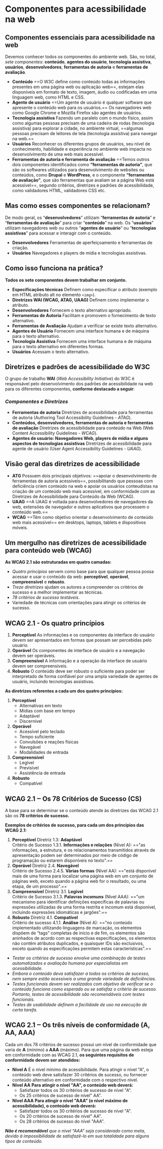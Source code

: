 # **Componentes para acessibilidade na web**

## Componentes essenciais para acessibilidade na web

Devemos conhecer todos os componentes do ambiente web. São, no total, *sete componentes*: **conteúdo**, **agentes do usuário**, **tecnologia assistiva**, **usuários**, **desenvolvedores**, **ferramentas de autoria** e **ferramentas de avaliação**.

- **Conteúdo**
	==O W3C define como conteúdo todas as informações presentes em uma página web ou aplicação web==, estejam elas disponíveis em formato de texto, imagem, áudio ou codificadas em uma linguagem web, como HTML e CSS.
- **Agente de usuário**
	==Um agente de usuário é qualquer software que apresente o conteúdo web para os usuários.== Os navegadores web como Google Chrome e Mozilla Firefox são agentes de usuários.
- **Tecnologia assistiva**
	Fazendo um paralelo com o mundo físico, assim como algumas pessoas precisam de uma cadeira de rodas (tecnologia assistiva) para explorar a cidade, no ambiente virtual, ==algumas pessoas precisam de leitores de tela (tecnologia assistiva) para navegar na web.==
- **Usuários**
	Reconhecer os diferentes grupos de usuários, seu nível de conhecimento, habilidade e experiência no ambiente web impacta no desenvolvimento de uma web mais acessível.
- **Ferramentas de autoria e  ferramenta de avaliação**
	==Temos outros dois componentes identificados como **“ferramentas de autoria”**, que são os softwares utilizados para desenvolvimento de websites ou conteúdos, como **Drupal** e **WordPress**, e o componente **“ferramentas de avaliação”**, que são ferramentas que avaliam se a página Web está acessível==, segundo critérios, diretrizes e padrões de acessibilidade, como validadores HTML, validadores CSS etc.

## Mas como esses componentes se relacionam?

De modo geral, os “**desenvolvedores**” utilizam “**ferramentas de autoria**” e “**ferramentas de avaliação**” para criar “**conteúdo**” na web. Os “**usuários**” utilizam navegadores web ou outros “**agentes de usuário**” ou “**tecnologias assistivas**” para acessar e interagir com o conteúdo.

- **Desenvolvedores**
	Ferramentas de aperfeiçoamento e ferramentas de criação.
- **Usuários**
	Navegadores e players de mídia e tecnologias assistivas.

## Como isso funciona na prática?

**Todos os sete componentes devem trabalhar em conjunto.**
- **Especificações técnicas**
	Definem como especificar o atributo (exemplo em HTML atributo alt no elemento `<img>`).
- **Diretrizes WAI (WCAG, ATAG, UAAG)**
	Definem como implementar o atributo.
- **Desenvolvedores**
	Fornecem o texto alternativo apropriado.
- **Ferramentas de Autoria**
	Facilitam e promovem o fornecimento de texto alternativo.
- **Ferramentas de Avaliação**
	Ajudam a verificar se existe texto alternativo.
- **Agentes de Usuário**
	Fornecem uma interface humana e de máquina para o texto alternativo.
- **Tecnologia Assistiva**
	Fornecem uma interface humana e de máquina para o texto alternativo em diferentes formas.
- **Usuários**
	Acessam o texto alternativo.

## Diretrizes e padrões de acessibilidade do W3C

O grupo de trabalho **WAI** (*Web Accessibility Initiative*) do W3C é responsável pelo desenvolvimento dos padrões de acessibilidade na web para os diferentes componentes, **conforme destacado a seguir**:
### *Componentes e Diretrizes*
- **Ferramentas de autoria**
	Diretrizes de acessibilidade para ferramentas de autoria (Authoring Tool Accessibility Guidelines - *ATAG*).
- **Conteúdos, desenvolvedores, ferramentas de autoria e ferramentas de avaliação**
	Diretrizes de acessibilidade para conteúdo na Web (Web Content Accessibility Guidelines - *WCAG*).
- **Agentes de usuário: Navegadores Web, players de mídia e alguns aspectos de tecnologias assistivas**
	Diretrizes de acessibilidade para agente de usuário (User Agent Accessibility Guidelines - *UAAG*).

## Visão geral das diretrizes de acessibilidade

- **ATG**
	Possuem dois principais objetivos: ==apoiar o desenvolvimento de ferramentas de autoria acessíveis==, possibilitando que pessoas com deficiência criem conteúdo na web e apoiar os usuários conteudistas na criação de um conteúdo web mais acessível, em conformidade com as Diretrizes de Acessibilidade para Conteúdo da Web (WCAG).
- **UAAG**
	==A UAAG é voltada para desenvolvedores de navegadores da web, extensões de navegador e outros aplicativos que processem o conteúdo web.==
- **WCAG**
	==Têm como objetivo orientar o desenvolvimento de conteúdo web mais acessível== em desktops, laptops, tablets e dispositivos móveis.

## Um mergulho nas diretrizes de acessibilidade para conteúdo web (WCAG)

**As WCAG 2.1 são estruturadas em quatro camadas:**
- *Quatro princípios* servem como base para que qualquer pessoa possa acessar e usar o conteúdo da web: **perceptível**, **operável**, **compreensível** e **robusto**.
- *Treze diretrizes* ajudam os autores a compreender os critérios de sucesso e a melhor implementar as técnicas.
- *78 critérios de sucesso testáveis*.
- Variedade de técnicas com orientações para atingir os critérios de sucesso.

## WCAG 2.1 - Os quatro princípios

1. **Perceptível**
	As informações e os componentes da interface do usuário devem ser apresentados em formas que possam ser percebidas pelo usuário.
2. **Operável**
	Os componentes de interface de usuário e a navegação devem ser operáveis.
3. **Compreensível**
	A informação e a operação da interface de usuário devem ser compreensíveis.
4. **Robusto**
	O conteúdo deve ser robusto o suficiente para poder ser interpretado de forma confiável por uma ampla variedade de agentes de usuário, incluindo tecnologias assistivas.

**As diretrizes referentes a cada um dos quatro princípios:**
1. **Perceptível**
	- Alternativas em texto
	- Mídias com base em tempo
	- Adaptável
	- Discernível
2. **Operável**
	- Acessível pelo teclado
	- Tempo suficiente
	- Convulsões e reações físicas
	- Navegável
	- Modalidades de entrada
3. **Compreensível**
	- Legível
	- Previsível
	- Assistência de entrada
4. **Robusto**
	- Compatível

## WCAG 2.1 ‒ Os 78 Critérios de Sucesso (CS)

A base para se determinar se o conteúdo atende às diretrizes das WCAG 2.1 são os **78 critérios de sucesso.**

**Exemplos de critérios de sucesso, para cada um dos princípios das WCAG 2.1:**
1. **Perceptível**
	Diretriz 1.3: **Adaptável**  
	Critério de Sucesso 1.3.1. **Informações e relações** (Nível A): =="as informações, a estrutura, e os relacionamentos transmitidos através de apresentação podem ser determinados por meio de código de programação ou estarem disponíveis no texto".==
2. **Operável**
	Diretriz 2.4. **Navegável**  
	Critério de Sucesso 2.4.5. **Várias formas** (Nível AA): =="está disponível mais de uma forma para localizar uma página web em um conjunto de páginas web, exceto quando a página web for o resultado, ou uma etapa, de um processo".==
1. **Compreensível**
	Diretriz 3.1. **Legível**  
	Critério de Sucesso 3.1.3. **Palavras incomuns** (Nível AAA): =="um mecanismo para identificar definições específicas de palavras ou expressões utilizadas de uma forma restrita e incomum está disponível, incluindo expressões idiomáticas e jargões".==
1. **Robusto**
	Diretriz 4.1. **Compatível**  
	Critério de sucesso 4.1.1. **Análise** (Nível A): =="no conteúdo implementado utilizando linguagens de marcação, os elementos dispõem de “tags” completas de início e de fim, os elementos são aninhados de acordo com as respectivas especificações, os elementos não contêm atributos duplicados, e quaisquer IDs são exclusivos, exceto quando as especificações permitem estas características".==

- *Testar os critérios de sucesso envolve uma combinação de testes automatizados e avaliação humana por especialistas em acessibilidade.*
- *Embora o conteúdo deva satisfazer a todos os critérios de sucesso, nem sempre estão acessíveis a uma grande variedade de deficiências.*
- *Testes funcionais devem ser realizados com objetivo de verificar se o conteúdo funciona como esperado ou se satisfaz o critério de sucesso. Portanto, testes de acessibilidade são recomendáveis com testes funcionais.*
- *Testes de usabilidade definem a facilidade de uso na execução de certa tarefa.*

## WCAG 2.1 ‒ Os três níveis de conformidade (A, AA, AAA)

Cada um dos 78 critérios de sucesso possui um nível de conformidade que varia de **A** (mínimo) a **AAA** (máximo). Para que uma página da web esteja em conformidade com as WCAG 2.1, **os seguintes requisitos de conformidade devem ser atendidos:**
- **Nível A**
	É o nível mínimo de acessibilidade. Para atingir o nível "A", o conteúdo web deve satisfazer 30 critérios de sucesso, ou fornecer conteúdo alternativo em conformidade com o respectivo nível.
- **Nível AA**
	**Para atingir o nível "AA", o conteúdo web deverá:**
	- Satisfazer todos os 30 critérios de sucesso de nível "A".
	- Os 25 critérios de sucesso de nível" AA".
- **Nível AAA**
	**Para atingir o nível "AAA" (o nível máximo de acessibilidade), o conteúdo web deverá:**
	- Satisfazer todos os 30 critérios de sucesso de nível "A".
	- Os 20 critérios de sucesso de nível" AA".
	- Os 28 critérios de sucesso do nível "AAA".

***Não é recomendável** que o nível “AAA” seja considerado como meta, devido à impossibilidade de satisfazê-lo em sua totalidade para alguns tipos de conteúdo.*